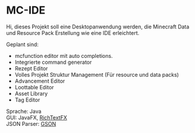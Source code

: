 # MC-IDE
Hi, dieses Projekt soll eine Desktopanwendung werden, die Minecraft Data und Resource Pack Erstellung wie eine IDE erleichtert.

Geplant sind:
* mcfunction editor mit auto completions.
* Integrierte command generator
* Rezept Editor
* Volles Projekt Struktur Management (Für resource und data packs)
* Advancement Editor
* Loottable Editor
* Asset Library
* Tag Editor

Sprache: Java  
GUI: JavaFX, [RichTextFX](https://github.com/FXMisc/RichTextFX)  
JSON Parser: [GSON](https://github.com/google/gson)
